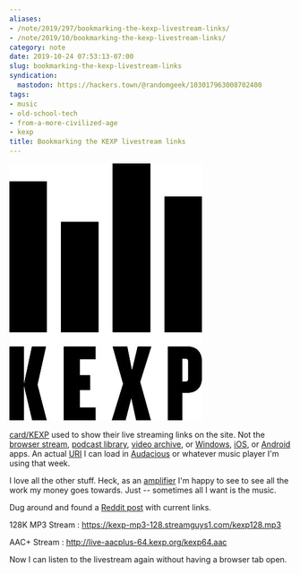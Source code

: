 ```yaml
---
aliases:
- /note/2019/297/bookmarking-the-kexp-livestream-links/
- /note/2019/10/bookmarking-the-kexp-livestream-links/
category: note
date: 2019-10-24 07:53:13-07:00
slug: bookmarking-the-kexp-livestream-links
syndication:
  mastodon: https://hackers.town/@randomgeek/103017963008702400
tags:
- music
- old-school-tech
- from-a-more-civilized-age
- kexp
title: Bookmarking the KEXP livestream links
---
```


![attachments/img/2019/cover-2019-10-24.jpg](../../../attachments/img/2019/cover-2019-10-24.jpg)

[card/KEXP](../../../card/KEXP.md) used to show their live streaming links on the site. Not the [browser stream](https://kexp.org/listen), [podcast library](https://kexp.org/podcasts/), [video archive](https://kexp.org/watch/), or [Windows](https://www.microsoft.com/en-us/p/kexp/9wzdncrcslz0?activetab=pivot:overviewtab), [iOS](https://apps.apple.com/us/app/kexp-radio/id342254135), or [Android](https://play.google.com/store/apps/details?id=org.kexp.android) apps. An actual [URI](https://en.wikipedia.org/wiki/Uniform_Resource_Identifier) I can load in [Audacious](https://audacious-media-player.org/) or whatever music player I'm using that week.

I love all the other stuff. Heck, as an [amplifier](https://kexp.org/donate/) I'm happy to see to see all the work my money goes towards. Just -- sometimes all I want is the music.

Dug around and found a [Reddit post](https://www.reddit.com/r/KEXP/comments/c9dgwg/livestream_url/) with current links.

128K MP3 Stream
: https://kexp-mp3-128.streamguys1.com/kexp128.mp3

AAC+ Stream
: http://live-aacplus-64.kexp.org/kexp64.aac

Now I can listen to the livestream again without having a browser tab open.
